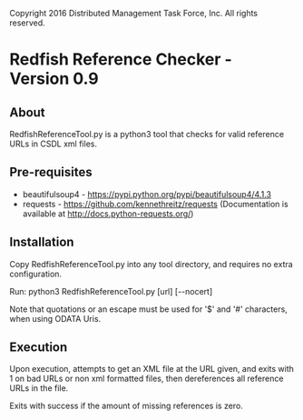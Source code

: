 Copyright 2016 Distributed Management Task Force, Inc. All rights reserved.
# Redfish Reference Checker - Version 0.9

## About
RedfishReferenceTool.py is a python3 tool that checks for valid reference URLs in CSDL xml files.
 
## Pre-requisites
* beautifulsoup4  - https://pypi.python.org/pypi/beautifulsoup4/4.1.3
* requests  - https://github.com/kennethreitz/requests (Documentation is available at http://docs.python-requests.org/)

## Installation
Copy RedfishReferenceTool.py into any tool directory, and requires no extra configuration.

Run: python3 RedfishReferenceTool.py [url] [--nocert]

Note that quotations or an escape must be used for '$' and '#' characters, when using ODATA Uris.

## Execution 
Upon execution, attempts to get an XML file at the URL given, and exits with 1
on bad URLs or non xml formatted files, then dereferences all reference URLs
in the file.

Exits with success if the amount of missing references is zero.

